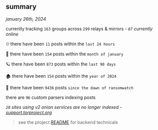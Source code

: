 
## summary
_january 26th, 2024_

currently tracking `163` groups across `299` relays & mirrors - _`87` currently online_

⏲ there have been `11` posts within the `last 24 hours`

🦈 there have been `154` posts within the `month of january`

🪐 there have been `873` posts within the `last 90 days`

🏚 there have been `154` posts within the `year of 2024`

🦕 there have been `9436` posts `since the dawn of ransomwatch`

there are `96` custom parsers indexing posts

_`20` sites using v2 onion services are no longer indexed - [support.torproject.org](https://support.torproject.org/onionservices/v2-deprecation/)_

> see the project [README](https://github.com/joshhighet/ransomwatch#ransomwatch--) for backend technicals

